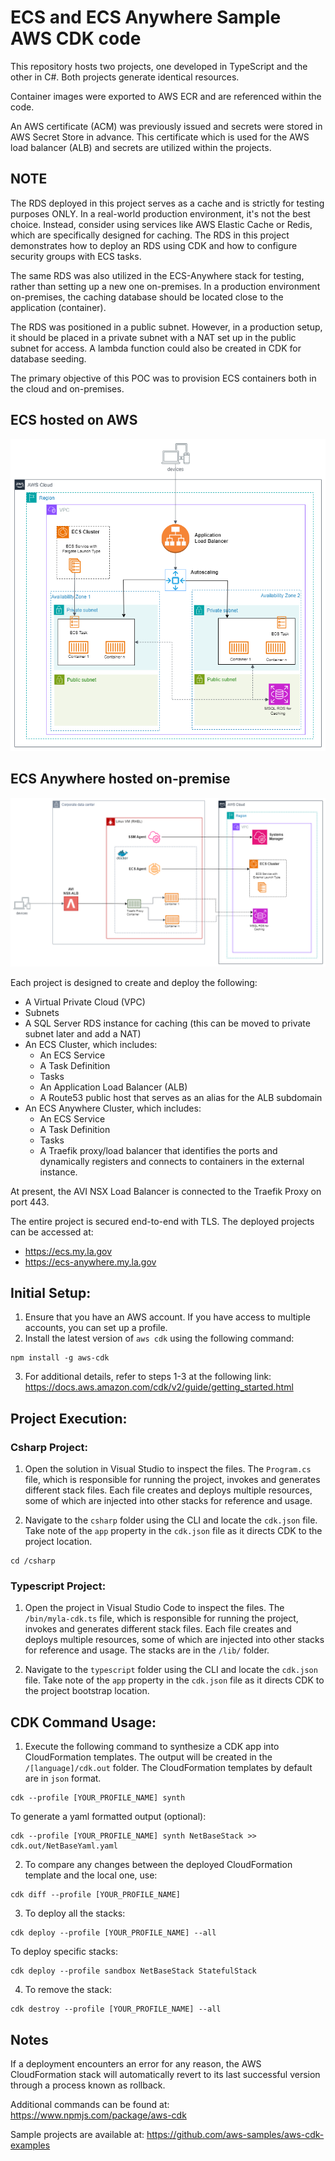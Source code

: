 # ECS and ECS Anywhere Sample AWS CDK code

This repository hosts two projects, one developed in TypeScript and the other in C#. Both projects generate identical resources.

Container images were exported to AWS ECR and are referenced within the code.

An AWS certificate (ACM) was previously issued and secrets were stored in AWS Secret Store in advance. This certificate which is used for the AWS load balancer (ALB) and secrets are utilized within the projects.

## NOTE

The RDS deployed in this project serves as a cache and is strictly for testing purposes ONLY. In a real-world production environment, it's not the best choice. Instead, consider using services like AWS Elastic Cache or Redis, which are specifically designed for caching. The RDS in this project demonstrates how to deploy an RDS using CDK and how to configure security groups with ECS tasks.

The same RDS was also utilized in the ECS-Anywhere stack for testing, rather than setting up a new one on-premises. In a production environment on-premises, the caching database should be located close to the application (container).

The RDS was positioned in a public subnet. However, in a production setup, it should be placed in a private subnet with a NAT set up in the public subnet for access. A lambda function could also be created in CDK for database seeding.

The primary objective of this POC was to provision ECS containers both in the cloud and on-premises.

## ECS hosted on AWS 

![Ecs Stack](EcsStack.png)


## ECS Anywhere hosted on-premise 

![Ecs Anywhere Stack](EcsStack-Anywhere.png)

Each project is designed to create and deploy the following:

* A Virtual Private Cloud (VPC)
* Subnets
* A SQL Server RDS instance for caching (this can be moved to private subnet later and add a NAT)
* An ECS Cluster, which includes:
    * An ECS Service
    * A Task Definition
    * Tasks
    * An Application Load Balancer (ALB)
    * A Route53 public host that serves as an alias for the ALB subdomain
* An ECS Anywhere Cluster, which includes:
    * An ECS Service
    * A Task Definition
    * Tasks
    * A Traefik proxy/load balancer that identifies the ports and dynamically registers and connects to containers in the external instance.

At present, the AVI NSX Load Balancer is connected to the Traefik Proxy on port 443.

The entire project is secured end-to-end with TLS. The deployed projects can be accessed at:

* https://ecs.my.la.gov
* https://ecs-anywhere.my.la.gov


## Initial Setup:

1. Ensure that you have an AWS account. If you have access to multiple accounts, you can set up a profile.
2. Install the latest version of `aws cdk` using the following command:
```
npm install -g aws-cdk
```
3. For additional details, refer to steps 1-3 at the following link: https://docs.aws.amazon.com/cdk/v2/guide/getting_started.html

## Project Execution:

### Csharp Project:

1. Open the solution in Visual Studio to inspect the files. The `Program.cs` file, which is responsible for running the project, invokes and generates different stack files. Each file creates and deploys multiple resources, some of which are injected into other stacks for reference and usage.

2. Navigate to the `csharp` folder using the CLI and locate the `cdk.json` file. Take note of the `app` property in the `cdk.json` file as it directs CDK to the project location.
```
cd /csharp
```

### Typescript Project:

1. Open the project in Visual Studio Code to inspect the files. The `/bin/myla-cdk.ts` file, which is responsible for running the project, invokes and generates different stack files. Each file creates and deploys multiple resources, some of which are injected into other stacks for reference and usage. The stacks are in the `/lib/` folder.

2. Navigate to the `typescript` folder using the CLI and locate the `cdk.json` file. Take note of the `app` property in the `cdk.json` file as it directs CDK to the project bootstrap location.

## CDK Command Usage:

1. Execute the following command to synthesize a CDK app into CloudFormation templates. The output will be created in the `/[language]/cdk.out` folder. The CloudFormation templates by default  are in `json` format.
```
cdk --profile [YOUR_PROFILE_NAME] synth
```
To generate a yaml formatted output (optional):
```
cdk --profile [YOUR_PROFILE_NAME] synth NetBaseStack >> cdk.out/NetBaseYaml.yaml  
```
2. To compare any changes between the deployed CloudFormation template and the local one, use:
```
cdk diff --profile [YOUR_PROFILE_NAME]
```
3. To deploy all the stacks:
```
cdk deploy --profile [YOUR_PROFILE_NAME] --all 
```
To deploy specific stacks:
```
cdk deploy --profile sandbox NetBaseStack StatefulStack  
```

4. To remove the stack:
```
cdk destroy --profile [YOUR_PROFILE_NAME] --all
```

## Notes

If a deployment encounters an error for any reason, the AWS CloudFormation stack will automatically revert to its last successful version through a process known as rollback.

Additional commands can be found at: https://www.npmjs.com/package/aws-cdk

Sample projects are available at: https://github.com/aws-samples/aws-cdk-examples